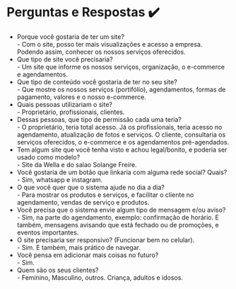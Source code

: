 <h1>Perguntas e Respostas ✔️</h1>

<nav> 
<ul> 
        <li> Porque você gostaria de ter um site? </li>
        - Com o site, posso ter mais visualizações e acesso a empresa. Podendo assim, conhecer os nossos serviços oferecidos.
        <li>Que tipo de site você precisaria?</li>
        - Um site que informe os nossos serviços, organização, o e-commerce e agendamentos.
        <li>Que tipo de conteúdo você gostaria de ter no seu site?</li>
        - Que mostre os nossos serviços (portifólio), agendamentos, formas de pagamento, valores e o nosso e-commerce.
        <li>Quais pessoas utilizariam o site?</li>
        - Proprietário, profissionais, clientes.
        <li>Dessas pessoas, que tipo de permissão cada uma teria?</li>
        - O proprietário, teria total acesso. Já os profissionais, teria acesso no agendamento, atualização de fotos e serviços. O cliente, consultaria os serviços oferecidos,
        o e-commerce e os agendamentos pré-agendados.
        <li>Tem algum site que você tenha visto e achou legal/bonito, e poderia ser usado como modelo?</li>
        - Site da Wella e do salao Solange Freire.
        <li>Você gostaria de um botão que linkaria com alguma rede social? Quais?</li>
        - Sim, whatsapp e instagram.
        <li>O que você quer que o sistema ajude no dia a dia?</li>
        - Para mostrar os produtos e serviços, e facilitar o cliente no agendamento, vendas de serviço e produtos.
        <li>Você precisa que o sistema envie algum tipo de mensagem e/ou aviso?</li>
        - Sim, na parte do agendamento, exemplo: confirmação de horário. E também, mensagens avisando que está fechado ou de promoções, e eventos importantes.
        <li>O site precisaria ser responsivo? (Funcionar bem no celular).</li>
        - Sim. E também, mais prático de navegar.
        <li>Você pensa em adicionar mais coisas no futuro?</li>
        - Sim.
        <li>Quem são os seus clientes?</li>  
        - Feminino, Masculino, outros. Criança, adultos e idosos.
</ul>
 </nav>
